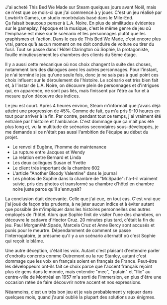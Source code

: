 J'ai acheté This Bed We Made sur Steam quelques jours avant Noël, mais ce n'est que ce mois-ci que j'ai commencé à y jouer. C'est un jeu réalisé par Lowbirth Games, un studio montréalais basé dans le Mile-End.  
Ça faisait beaucoup penser à L.A. Noire. En plus de similitudes évidentes sur le gameplay, l'époque et la musique, c'est le même genre de jeu où l'emphase est mise sur le scénario et les personnages plutôt que les graphismes et l'action. Dans le cas de This Bed We Made, c'est encore plus vrai, parce qu'à aucun moment on ne doit conduire de voiture ou tirer du fusil. Tout se passe dans l'Hôtel Clarington où Sophie, la protagoniste, fouille minutieusement les chambres des clients du 5ème étage.

Il y a aussi cette mécanique où nos choix changent la suite des choses, notamment lors des dialogues avec les autres personnages. Pour l'instant, je n'ai terminé le jeu qu'une seule fois, donc je ne sais pas à quel point ces choix influent sur le déroulement de l'histoire. Le scénario est très bien fait et, à l'instar de L.A. Noire, on découvre plein de personnages et d'intrigues qui, en apparence, ne sont pas liés, mais finissent par l'être au fur et à mesure qu'on découvre des indices.

Le jeu est court. Après 4 heures environ, Steam m'informait que j'avais déjà atteint une progression de 45%. Comme de fait, ça m'a pris 9-10 heures en tout pour arriver à la fin. Par contre, pendant tout ce temps, j'ai vraiment été entraîné par l'histoire et l'ambiance. C'est dommage que ça n'ait pas été plus long et, vu la multitude de scénarios secondaires sous-développés, je me demande si ce n'était pas aussi l'ambition de l'équipe au début du projet.

- Le renvoi d'Eugène, l'homme de maintenance
- La rupture entre Jacques et Wendy
- La relation entre Bernard et Linda
- Les deux collègues Susan et Yvette
- Le client très important de la chambre 602
- L'article "Another Bloody Valentine" dans le journal
- <Spoiler shownText="Spoiler">Les photos de Sophie dans la chambre de "Mr.Spade": l'a-t-il vraiment suivie, pris des photos et transformé sa chambre d'hôtel en chambre noire juste parce qu'il s'ennuyait?</Spoiler>

La conclusion était décevante. Celle que j'ai eue, en tout cas. C'est vrai que j'ai joué de façon très prudente, à ne jeter aucun indice et à éviter autant que possible de m'impliquer dans les histoires personnelles des autres employés de l'hôtel. Alors que Sophie finit de visiter l'une des chambres, <Spoiler shownText="il se passe un évènement majeur">on découvre le cadavre d'Hector Cruz</Spoiler>. 20 minutes plus tard, c'était la fin du jeu. <Spoiler shownText="Spoiler">Paul Morgan/Mr.Spade, Marcela Cruz et Anne Bercy sont accusés et punis pour le meurtre. Dépendamment de comment se passe l'interrogatoire, je présume qu'il y a un scénario alternatif où c'est Sophie qui reçoit le blâme</Spoiler>.

Une autre déception, c'était les voix. Autant c'est plaisant d'entendre parler d'endroits concrets comme Outremont ou la rue Stanley, autant c'est dommage que les voix en français soient en français de France. Peut-être les développeurs ont-ils fait ce choix parce que l'accent français rejoint plus de gens dans le monde, mais entendre "mec", "putain" et "flic" au centre-ville de Montréal en 1957 m'a sorti de l'immersion, en plus d'être une occasion ratée de faire découvrir notre accent et nos expressions.

Néanmoins, c'est un très bon jeu et je vais probablement y rejouer dans quelques mois, quand j'aurai oublié la plupart des solutions aux énigmes.
